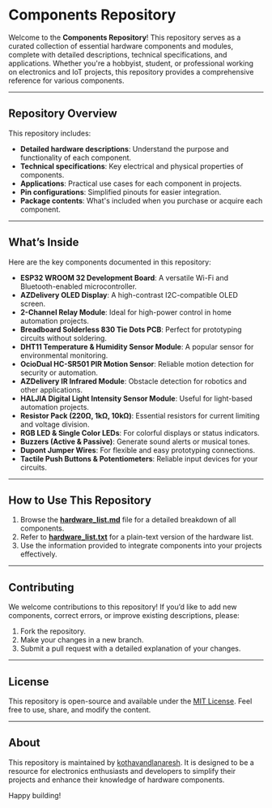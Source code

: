 # Components Repository

Welcome to the **Components Repository**! This repository serves as a curated collection of essential hardware components and modules, complete with detailed descriptions, technical specifications, and applications. Whether you're a hobbyist, student, or professional working on electronics and IoT projects, this repository provides a comprehensive reference for various components.

---

## Repository Overview

This repository includes:
- **Detailed hardware descriptions**: Understand the purpose and functionality of each component.
- **Technical specifications**: Key electrical and physical properties of components.
- **Applications**: Practical use cases for each component in projects.
- **Pin configurations**: Simplified pinouts for easier integration.
- **Package contents**: What's included when you purchase or acquire each component.

---

## What’s Inside

Here are the key components documented in this repository:
- **ESP32 WROOM 32 Development Board**: A versatile Wi-Fi and Bluetooth-enabled microcontroller.
- **AZDelivery OLED Display**: A high-contrast I2C-compatible OLED screen.
- **2-Channel Relay Module**: Ideal for high-power control in home automation projects.
- **Breadboard Solderless 830 Tie Dots PCB**: Perfect for prototyping circuits without soldering.
- **DHT11 Temperature & Humidity Sensor Module**: A popular sensor for environmental monitoring.
- **OcioDual HC-SR501 PIR Motion Sensor**: Reliable motion detection for security or automation.
- **AZDelivery IR Infrared Module**: Obstacle detection for robotics and other applications.
- **HALJIA Digital Light Intensity Sensor Module**: Useful for light-based automation projects.
- **Resistor Pack (220Ω, 1kΩ, 10kΩ)**: Essential resistors for current limiting and voltage division.
- **RGB LED & Single Color LEDs**: For colorful displays or status indicators.
- **Buzzers (Active & Passive)**: Generate sound alerts or musical tones.
- **Dupont Jumper Wires**: For flexible and easy prototyping connections.
- **Tactile Push Buttons & Potentiometers**: Reliable input devices for your circuits.

---

## How to Use This Repository

1. Browse the [**hardware_list.md**](./hardware_list.md) file for a detailed breakdown of all components.
2. Refer to [**hardware_list.txt**](./hardware_list.txt) for a plain-text version of the hardware list.
3. Use the information provided to integrate components into your projects effectively.

---

## Contributing

We welcome contributions to this repository! If you’d like to add new components, correct errors, or improve existing descriptions, please:
1. Fork the repository.
2. Make your changes in a new branch.
3. Submit a pull request with a detailed explanation of your changes.

---

## License

This repository is open-source and available under the [MIT License](./LICENSE). Feel free to use, share, and modify the content.

---

## About

This repository is maintained by [kothavandlanaresh](https://github.com/kothavandlanaresh). It is designed to be a resource for electronics enthusiasts and developers to simplify their projects and enhance their knowledge of hardware components.

Happy building!
